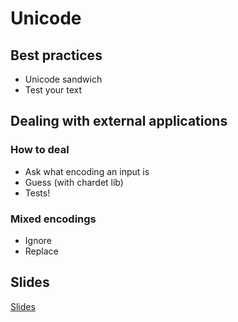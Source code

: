 # Unicode

## Best practices

- Unicode sandwich
- Test your text

## Dealing with external applications

### How to deal

- Ask what encoding an input is
- Guess (with chardet lib)
- Tests!

### Mixed encodings

- Ignore
- Replace

## Slides

[Slides](bit.ly/flip-tables)
